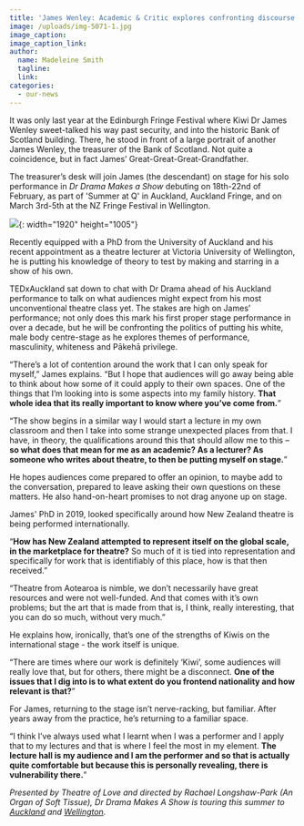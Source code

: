 ```yaml
---
title: 'James Wenley: Academic & Critic explores confronting discourse in new play'
image: /uploads/img-5071-1.jpg
image_caption:
image_caption_link:
author:
  name: Madeleine Smith
  tagline:
  link:
categories:
  - our-news
---
```


It was only last year at the Edinburgh Fringe Festival where Kiwi Dr James Wenley sweet-talked his way past security, and into the historic Bank of Scotland building. There, he stood in front of a large portrait of another James Wenley, the treasurer of the Bank of Scotland. Not quite a coincidence, but in fact James’ Great-Great-Great-Grandfather.

The treasurer’s desk will join James (the descendant) on stage for his solo performance in *Dr Drama Makes a Show* debuting on 18th-22nd of February, as part of 'Summer at Q' in Auckland, Auckland Fringe, and on March 3rd-5th at the NZ Fringe Festival in Wellington.

![](/uploads/83117013-2544220369009309-6922450501816549376-o.jpg){: width="1920" height="1005"}

Recently equipped with a PhD from the University of Auckland and his recent appointment as a theatre lecturer at Victoria University of Wellington, he is putting his knowledge of theory to test by making and starring in a show of his own.

TEDxAuckland sat down to chat with Dr Drama ahead of his Auckland performance to talk on what audiences might expect from his most unconventional theatre class yet. The stakes are high on James’ performance; not only does this mark his first proper stage performance in over a decade, but he will be confronting the politics of putting his white, male body centre-stage as he explores themes of performance, masculinity, whiteness and Pākehā privilege.

“There’s a lot of contention around the work that I can only speak for myself,” James explains. “But I hope that audiences will go away being able to think about how some of it could apply to their own spaces. One of the things that I’m looking into is some aspects into my family history. **That whole idea that its really important to know where you’ve come from.**”

“The show begins in a similar way I would start a lecture in my own classroom and then I take into some strange unexpected places from that. I have, in theory, the qualifications around this that should allow me to this – **so what does that mean for me as an academic? As a lecturer? As someone who writes about theatre, to then be putting myself on stage.**”

He hopes audiences come prepared to offer an opinion, to maybe add to the conversation, prepared to leave asking their own questions on these matters. He also hand-on-heart promises to not drag anyone up on stage.

James' PhD in 2019, looked specifically around how New Zealand theatre is being performed internationally.

“**How has New Zealand attempted to represent itself on the global scale, in the marketplace for theatre?** So much of it is tied into representation and specifically for work that is identifiably of this place, how is that then received.”

“Theatre from Aotearoa is nimble, we don’t necessarily have great resources and were not well-funded. And that comes with it’s own problems; but the art that is made from that is, I think, really interesting, that you can do so much, without very much.”

He explains how, ironically, that’s one of the strengths of Kiwis on the international stage - the work itself is unique.

“There are times where our work is definitely ‘Kiwi’, some audiences will really love that, but for others, there might be a disconnect. **One of the issues that I dig into is to what extent do you frontend nationality and how relevant is that?**”

For James, returning to the stage isn’t nerve-racking, but familiar. After years away from the practice, he’s returning to a familiar space.

“I think I’ve always used what I learnt when I was a performer and I apply that to my lectures and that is where I feel the most in my element. **The lecture hall is my audience and I am the performer and so that is actually quite comfortable but because this is personally revealing, there is vulnerability there.**”

*Presented by Theatre of Love and directed by Rachael Longshaw-Park (An Organ of Soft Tissue), Dr Drama Makes A Show is touring this summer to [Auckland](https://www.qtheatre.co.nz/dr-drama-makes-show) and [Wellington](https://fringe.co.nz/show/43771).*